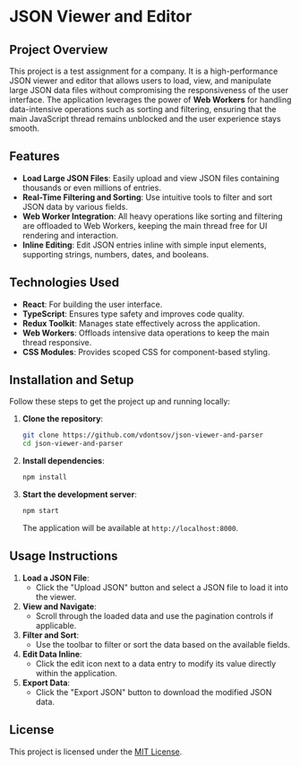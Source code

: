 # JSON Viewer and Editor

## Project Overview

This project is a test assignment for a company. It is a high-performance JSON viewer and editor that allows users to load, view, and manipulate large JSON data files without compromising the responsiveness of the user interface. The application leverages the power of **Web Workers** for handling data-intensive operations such as sorting and filtering, ensuring that the main JavaScript thread remains unblocked and the user experience stays smooth.

## Features

- **Load Large JSON Files**: Easily upload and view JSON files containing thousands or even millions of entries.
- **Real-Time Filtering and Sorting**: Use intuitive tools to filter and sort JSON data by various fields.
- **Web Worker Integration**: All heavy operations like sorting and filtering are offloaded to Web Workers, keeping the main thread free for UI rendering and interaction.
- **Inline Editing**: Edit JSON entries inline with simple input elements, supporting strings, numbers, dates, and booleans.

## Technologies Used

- **React**: For building the user interface.
- **TypeScript**: Ensures type safety and improves code quality.
- **Redux Toolkit**: Manages state effectively across the application.
- **Web Workers**: Offloads intensive data operations to keep the main thread responsive.
- **CSS Modules**: Provides scoped CSS for component-based styling.

## Installation and Setup

Follow these steps to get the project up and running locally:

1. **Clone the repository**:

   ```bash
   git clone https://github.com/vdontsov/json-viewer-and-parser
   cd json-viewer-and-parser
   ```

2. **Install dependencies**:

   ```bash
   npm install
   ```

3. **Start the development server**:

   ```bash
   npm start
   ```

   The application will be available at `http://localhost:8000`.

## Usage Instructions

1. **Load a JSON File**:
   - Click the "Upload JSON" button and select a JSON file to load it into the viewer.
2. **View and Navigate**:
   - Scroll through the loaded data and use the pagination controls if applicable.
3. **Filter and Sort**:
   - Use the toolbar to filter or sort the data based on the available fields.
4. **Edit Data Inline**:
   - Click the edit icon next to a data entry to modify its value directly within the application.
5. **Export Data**:
   - Click the "Export JSON" button to download the modified JSON data.

## License

This project is licensed under the [MIT License](LICENSE).

